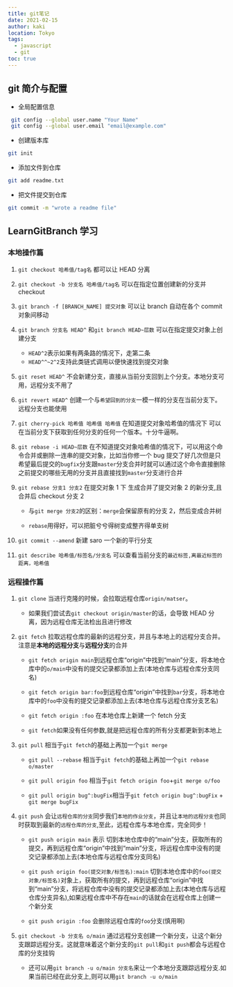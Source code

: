 ```yaml
---
title: git笔记
date: 2021-02-15
author: kaki
location: Tokyo
tags:
  - javascript
  - git
toc: true
---
```


## git 简介与配置

- 全局配置信息

```bash
 git config --global user.name "Your Name"
 git config --global user.email "email@example.com"
```

- 创建版本库

```bash
git init
```

- 添加文件到仓库

```bash
git add readme.txt
```

- 把文件提交到仓库

```bash
git commit -m "wrote a readme file"
```

## LearnGitBranch 学习

### 本地操作篇

1. `git checkout 哈希值/tag名` 都可以让 HEAD 分离
1. `git checkout -b 分支名 哈希值/tag名` 可以在指定位置创建新的分支并 checkout
1. `git branch -f [BRANCH_NAME] 提交对象` 可以让 branch 自动在各个 commit 对象间移动

1. `git branch 分支名 HEAD^` 和`git branch HEAD~层数` 可以在指定提交对象上创建分支

   - `HEAD^2`表示如果有两条路的情况下，走第二条
   - `HEAD^^~2^2`支持此类链式调用以便快速找到提交对象

1. `git reset HEAD^` 不会新建分支，直接从当前分支回到上个分支。本地分支可用，远程分支不用了

1. `git revert HEAD^` 创建一个与`希望回到的分支`一模一样的分支在当前分支下。远程分支也能使用

1. `git cherry-pick 哈希值 哈希值 哈希值` 在知道提交对象哈希值的情况下 可以在当前分支下获取到任何分支的任何一个版本。十分牛逼啊。

1. `git rebase -i HEAD~层数` 在不知道提交对象哈希值的情况下，可以用这个命令合并或删除一连串的提交对象，比如当你修一个 bug 提交了好几次但是只希望最后提交的`bugfix`分支跟`master`分支合并时就可以通过这个命令直接删除之前提交的哪些无用的分支并且直接找到`master`分支进行合并

1. `git rebase 分支1 分支2` 在提交对象 1 下 生成合并了提交对象 2 的新分支,且 合并后 checkout 分支 2

   - 与`git merge 分支2`的区别：`merge`会保留原有的分支 2，然后变成合并树

   - `rebase`用得好，可以把脏兮兮得树变成整齐得单支树

1. `git commit --amend` 新建 saro 一个新的平行分支

1. `git describe 哈希值/标签名/分支名` 可以查看当前分支的`最近标签,离最近标签的距离，哈希值`

### 远程操作篇

1. `git clone` 当进行克隆的时候，会拉取远程仓库`origin/matser`。

   - 如果我们尝试去`git checkout origin/master`的话，会导致 HEAD 分离，因为远程仓库无法检出且进行修改

1. `git fetch` 拉取远程仓库的最新的远程分支，并且与本地上的远程分支合并。注意是**本地的远程分支**与**远程分支**的合并

   - `git fetch origin main`到远程仓库“origin”中找到“main”分支，将本地仓库中的`o/main`中没有的提交记录都添加上去(本地仓库与远程仓库分支同名)

   - `git fetch origin bar:foo`到远程仓库“origin”中找到`bar`分支，将本地仓库中的`foo`中没有的提交记录都添加上去(本地仓库与远程仓库分支艺名)

   - `git fetch origin :foo` 在本地仓库上新建一个 fetch 分支

   - `git fetch`如果没有任何参数,就是把远程仓库的所有分支都更新到本地上

1. `git pull` 相当于`git fetch`的基础上再加一个`git merge`

   - `git pull --rebase` 相当于`git fetch`的基础上再加一个`git rebase o/master`

   - `git pull origin foo` 相当于`git fetch origin foo`+`git merge o/foo`

   - `git pull origin bug^:bugFix`相当于`git fetch origin bug^:bugFix` + `git merge bugFix`

1. `git push` 会让`远程仓库的分支`同步我们`本地的作业分支`，并且让`本地的远程分支`也同时获取到最新的`远程仓库的分支`,至此，远程仓库与本地仓库，完全同步！

   - `git push origin main` 表示 切到本地仓库中的“main”分支，获取所有的提交，再到远程仓库“origin”中找到“main”分支，将远程仓库中没有的提交记录都添加上去(本地仓库与远程仓库分支同名)

   - `git push origin foo(提交对象/标签名):main` 切到本地仓库中的`foo(提交对象/标签名)`对象上，获取所有的提交，再到远程仓库“origin”中找到“main”分支，将远程仓库中没有的提交记录都添加上去(本地仓库与远程仓库分支异名),如果远程仓库中不存在`main`的话就会在远程仓库上创建一个新分支

   - `git push origin :foo` 会删除远程仓库的`foo`分支(慎用啊)

1. `git checkout -b 分支名 o/main` 通过远程分支创建一个新分支，让这个新分支跟踪远程分支。这就意味着这个新分支的`git pull`和`git push`都会与远程仓库的分支挂钩

   - 还可以用`git branch -u o/main 分支名`来让一个本地分支跟踪远程分支.如果当前已经在此分支上,则可以用`git branch -u o/main`
